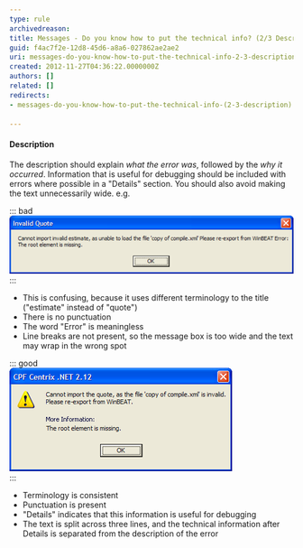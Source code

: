 ```yaml
---
type: rule
archivedreason: 
title: Messages - Do you know how to put the technical info? (2/3 Description)
guid: f4ac7f2e-12d8-45d6-a8a6-027862ae2ae2
uri: messages-do-you-know-how-to-put-the-technical-info-2-3-description
created: 2012-11-27T04:36:22.0000000Z
authors: []
related: []
redirects:
- messages-do-you-know-how-to-put-the-technical-info-(2-3-description)

---
```


#### Description

The description should explain *what the error was*, followed by the *why it occurred*. Information that is useful for debugging should be included with errors where possible in a "Details" section. You should also avoid making the text unnecessarily wide. e.g.

<!--endintro-->

::: bad  
![Figure: Bad Example - A message box that does not intuitively alert the user](../../assets/BadMessageBox.gif)  
:::  

* This is confusing, because it uses different terminology to the title ("estimate" instead of "quote")
* There is no punctuation
* The word "Error" is meaningless
* Line breaks are not present, so the message box is too wide and the text may wrap in the wrong spot


::: good  
![Figure: Good Example - A message box that is clear, consistent and intuitive](../../assets/GoodMessageBox.gif)  
:::  

* Terminology is consistent
* Punctuation is present
* "Details" indicates that this information is useful for debugging
* The text is split across three lines, and the technical information after Details is separated from the description of the error
